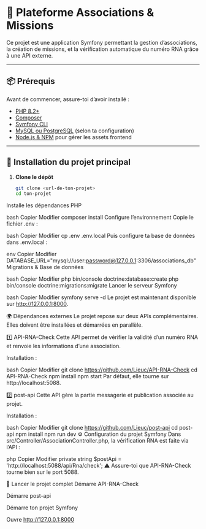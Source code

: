 # 🚀 Plateforme Associations & Missions

Ce projet est une application Symfony permettant la gestion d’associations, la création de missions, et la vérification automatique du numéro RNA grâce à une API externe.

---

## 📦 Prérequis

Avant de commencer, assure-toi d’avoir installé :

- [PHP 8.2+](https://www.php.net/downloads)
- [Composer](https://getcomposer.org/download/)
- [Symfony CLI](https://symfony.com/download)
- [MySQL ou PostgreSQL](https://www.mysql.com/) (selon ta configuration)
- [Node.js & NPM](https://nodejs.org/) pour gérer les assets frontend

---

## 🔧 Installation du projet principal

1. **Clone le dépôt**
   ```bash
   git clone <url-de-ton-projet>
   cd ton-projet
Installe les dépendances PHP

bash
Copier
Modifier
composer install
Configure l’environnement
Copie le fichier .env :

bash
Copier
Modifier
cp .env .env.local
Puis configure ta base de données dans .env.local :

env
Copier
Modifier
DATABASE_URL="mysql://user:password@127.0.0.1:3306/associations_db"
Migrations & Base de données

bash
Copier
Modifier
php bin/console doctrine:database:create
php bin/console doctrine:migrations:migrate
Lancer le serveur Symfony

bash
Copier
Modifier
symfony serve -d
Le projet est maintenant disponible sur http://127.0.0.1:8000.

🌍 Dépendances externes
Le projet repose sur deux APIs complémentaires. Elles doivent être installées et démarrées en parallèle.

1️⃣ API-RNA-Check
Cette API permet de vérifier la validité d’un numéro RNA et renvoie les informations d’une association.

Installation :

bash
Copier
Modifier
git clone https://github.com/Lieuc/API-RNA-Check
cd API-RNA-Check
npm install
npm start
Par défaut, elle tourne sur http://localhost:5088.

2️⃣ post-api
Cette API gère la partie messagerie et publication associée au projet.

Installation :

bash
Copier
Modifier
git clone https://github.com/Lieuc/post-api
cd post-api
npm install
npm run dev
⚙️ Configuration du projet Symfony
Dans src/Controller/AssociationController.php, la vérification RNA est faite via l’API :

php
Copier
Modifier
private string $postApi = 'http://localhost:5088/api/Rna/check';
⚠️ Assure-toi que API-RNA-Check tourne bien sur le port 5088.

🚀 Lancer le projet complet
Démarre API-RNA-Check

Démarre post-api

Démarre ton projet Symfony

Ouvre http://127.0.0.1:8000
